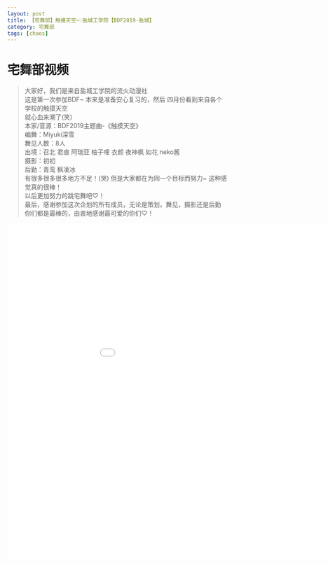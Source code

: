 ```yaml
---
layout: post
title: 【宅舞部】触摸天空~♡盐城工学院【BDF2019-盐城】
category: 宅舞部
tags: [chaos]
---
```


# 宅舞部视频

>大家好，我们是来自盐城工学院的流火动漫社 <br />
这是第一次参加BDF~ 本来是准备安心复习的，然后 四月份看到来自各个学校的触摸天空<br />
 就心血来潮了(笑) <br />
 本家/音源：BDF2019主题曲-《触摸天空》 <br />
 编舞：Miyuki深雪 <br />
 舞见人数：8人 <br />
 出境：召北 君痕 阿瑞亚 柚子哩 衣颜 夜神枫 如花 neko酱 <br />
 摄影：初初 <br />
 后勤：青鸾 枫凌冰 <br />
 有很多很多很多地方不足！(哭) 但是大家都在为同一个目标而努力~ 这种感觉真的很棒！ <br />
 以后更加努力的跳宅舞吧♡！ <br />
 最后，感谢参加这次企划的所有成员，无论是策划，舞见，摄影还是后勤<br />
 你们都是最棒的，由衷地感谢最可爱的你们♡！<br />

 <iframe src="//player.bilibili.com/player.html?
 aid=54109839
 &cid=94656563
 &page=1" width="1024" height="768" scrolling="no" border="0" frameborder="no" framespacing="0" allowfullscreen="true"> </iframe>
